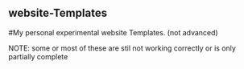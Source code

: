 ## website-Templates
#My personal experimental website Templates. (not advanced)

NOTE: some or most of these are stil not working correctly or is only partially complete
